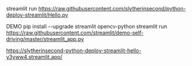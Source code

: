 
streamlit run https://raw.githubusercontent.com/slytherinsecond/python-deploy-streamlit/Hello.py

DEMO pip install --upgrade streamlit opencv-python streamlit run https://raw.githubusercontent.com/streamlit/demo-self-driving/master/streamlit_app.py

https://slytherinsecond-python-deploy-streamlit-hello-y3yww4.streamlit.app/
